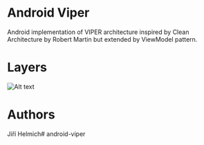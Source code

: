 # Android Viper

Android implementation of VIPER architecture inspired by Clean Architecture by Robert Martin but extended by ViewModel pattern.

# Layers

![Alt text](/architecture_layers.jpg)


# Authors

Jiří Helmich# android-viper
